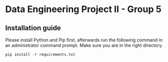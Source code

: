 # Data Engineering Project II - Group 5
## Installation guide
Please install Python and Pip first, afterwards run the following command in an administrator command prompt.
Make sure you are in the right directory.

`
pip install -r requirements.txt
`

